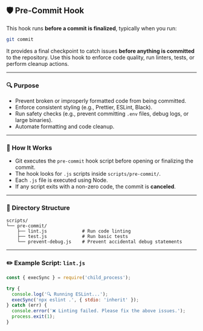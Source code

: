 ## 🛡️ Pre-Commit Hook

This hook runs **before a commit is finalized**, typically when you run:

```bash
git commit
```

It provides a final checkpoint to catch issues **before anything is committed** to the repository. Use this hook to enforce code quality, run linters, tests, or perform cleanup actions.

---

### 🔍 Purpose

- Prevent broken or improperly formatted code from being committed.
- Enforce consistent styling (e.g., Prettier, ESLint, Black).
- Run safety checks (e.g., prevent committing `.env` files, debug logs, or large binaries).
- Automate formatting and code cleanup.

---

### 🔧 How It Works

- Git executes the `pre-commit` hook script before opening or finalizing the commit.
- The hook looks for `.js` scripts inside `scripts/pre-commit/`.
- Each `.js` file is executed using Node.
- If any script exits with a non-zero code, the commit is **canceled**.

---

### 📁 Directory Structure

```
scripts/
└── pre-commit/
    ├── lint.js             # Run code linting
    ├── test.js             # Run basic tests
    └── prevent-debug.js    # Prevent accidental debug statements
```

---

### ✏️ Example Script: `lint.js`

```js
const { execSync } = require('child_process');

try {
  console.log('🔍 Running ESLint...');
  execSync('npx eslint .', { stdio: 'inherit' });
} catch (err) {
  console.error('❌ Linting failed. Please fix the above issues.');
  process.exit(1);
}
```
